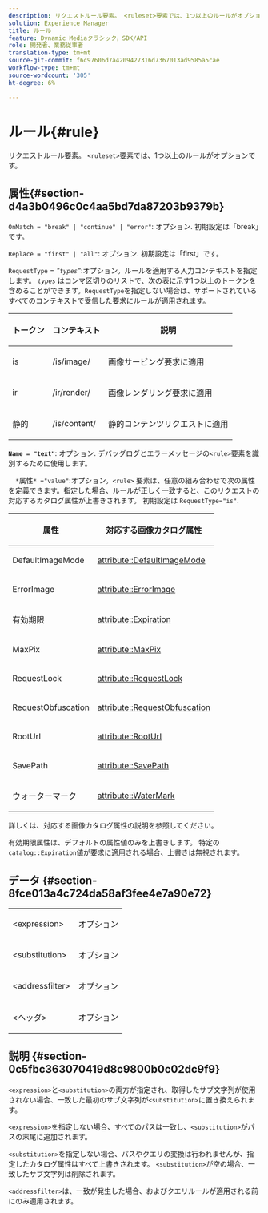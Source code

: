 ```yaml
---
description: リクエストルール要素。 <ruleset>要素では、1つ以上のルールがオプションです。
solution: Experience Manager
title: ルール
feature: Dynamic Mediaクラシック，SDK/API
role: 開発者、業務従事者
translation-type: tm+mt
source-git-commit: f6c97606d7a4209427316d7367013ad9585a5cae
workflow-type: tm+mt
source-wordcount: '305'
ht-degree: 6%

---
```



# ルール{#rule}

リクエストルール要素。 `<ruleset>`要素では、1つ以上のルールがオプションです。

## 属性{#section-d4a3b0496c0c4aa5bd7da87203b9379b}

`OnMatch = "break" | "continue" | "error"`: オプション. 初期設定は「break」です。

`Replace = "first" | "all"`: オプション. 初期設定は「first」です。

`RequestType` =  *&quot;`types`&quot;*:オプション。ルールを適用する入力コンテキストを指定します。 *`types`* はコンマ区切りのリストで、次の表に示す1つ以上のトークンを含めることができます。`RequestType`を指定しない場合は、サポートされているすべてのコンテキストで受信した要求にルールが適用されます。

<table id="table_4935E1ED03624DA6AF3F8DC9AAA10237"> 
 <thead> 
  <tr> 
   <th class="entry"> <p><b>トークン</b> </p> </th> 
   <th class="entry"> <p><b>コンテキスト</b> </p> </th> 
   <th class="entry"> <p><b>説明</b> </p> </th> 
  </tr> 
 </thead>
 <tbody> 
  <tr> 
   <td> <p> <span class="codeph"> is</span> </p> </td> 
   <td> <p> <span class="filepath"> /is/image/</span> </p> </td> 
   <td> <p>画像サービング要求に適用 </p> </td> 
  </tr> 
  <tr> 
   <td> <p> <span class="codeph"> ir</span> </p> </td> 
   <td> <p> <span class="filepath"> /ir/render/</span> </p> </td> 
   <td> <p>画像レンダリング要求に適用 </p> </td> 
  </tr> 
  <tr> 
   <td> <p> <span class="codeph"> 静的</span> </p> </td> 
   <td> <p> <span class="filepath"> /is/content/</span> </p> </td> 
   <td> <p>静的コンテンツリクエストに適用 </p> </td> 
  </tr> 
 </tbody> 
</table>

**`Name = "text"`**: オプション. デバッグログとエラーメッセージの`<rule>`要素を識別するために使用します。

`  *`属性`* ="value"`:オプション。`<rule>` 要素は、任意の組み合わせで次の属性を定義できます。指定した場合、ルールが正しく一致すると、このリクエストの対応するカタログ属性が上書きされます。 初期設定は `RequestType="is"`.

<table id="table_67AED5BEADDF4DAC99B5EF46438C1ABC"> 
 <thead> 
  <tr> 
   <th class="entry"> <b> <span class="varname"> 属性  </span> </b> </th> 
   <th class="entry"> <p>対応する画像カタログ属性 </p> </th> 
  </tr> 
 </thead>
 <tbody> 
  <tr> 
   <td> <p> <span class="codeph"> DefaultImageMode</span> </p> </td> 
   <td> <p><a href="../../../../../is-api/image-catalog/image-serving-api-ref/c-image-catalog-reference/c-attributes-reference/r-defaultimagemode.md#reference-8a996af162f84e46bbe9e6e0d4e26782" type="reference" format="dita" scope="local"> attribute::DefaultImageMode</a> </p> </td> 
  </tr> 
  <tr> 
   <td> <p> <span class="codeph"> ErrorImage</span> </p> </td> 
   <td> <p><a href="../../../../../is-api/image-catalog/image-serving-api-ref/c-image-catalog-reference/c-attributes-reference/r-errorimage.md#reference-c494d5d8b2584fe3800f35baabd0292c" type="reference" format="dita" scope="local"> attribute::ErrorImage</a> </p> </td> 
  </tr> 
  <tr> 
   <td> <p> <span class="codeph"> 有効期限</span> </p> </td> 
   <td> <p> <a href="../../../../../is-api/image-catalog/image-serving-api-ref/c-image-catalog-reference/c-attributes-reference/r-expiration.md#reference-a0bf4686425d4e00b8014c4950fb62b7" type="reference" format="dita" scope="local"> attribute::Expiration</a> </p> </td> 
  </tr> 
  <tr> 
   <td> <p> <span class="codeph"> MaxPix</span> </p> </td> 
   <td> <p><a href="../../../../../is-api/image-catalog/image-serving-api-ref/c-image-catalog-reference/c-attributes-reference/r-maxpix.md#reference-e167d396ac794079ba8b5e6eb16eeda5" type="reference" format="dita" scope="local"> attribute::MaxPix  </a> </p> </td> 
  </tr> 
  <tr> 
   <td> <p> <span class="codeph"> RequestLock</span> </p> </td> 
   <td> <p> <a href="../../../../../is-api/image-catalog/image-serving-api-ref/c-image-catalog-reference/c-attributes-reference/r-requestlock.md#reference-8bbe2f581be847d3b9fa123e8e5e94b0" type="reference" format="dita" scope="local"> attribute::RequestLock</a> </p> </td> 
  </tr> 
  <tr> 
   <td> <p> <span class="codeph"> RequestObfuscation</span> </p> </td> 
   <td> <p> <a href="../../../../../is-api/image-catalog/image-serving-api-ref/c-image-catalog-reference/c-attributes-reference/r-requestobfuscation.md#reference-730a3330253343f893419ebd52baf0bd" type="reference" format="dita" scope="local"> attribute::RequestObfuscation</a> </p> </td> 
  </tr> 
  <tr> 
   <td> <p> <span class="codeph"> RootUrl</span> </p> </td> 
   <td> <p> <a href="../../../../../is-api/image-catalog/image-serving-api-ref/c-image-catalog-reference/c-attributes-reference/r-rooturl.md#reference-3b0e43881020409cbe642366913cf137" type="reference" format="dita" scope="local"> attribute::RootUrl</a> </p> </td> 
  </tr> 
  <tr> 
   <td> <p> <span class="codeph"> SavePath</span> </p> </td> 
   <td> <p> <a href="../../../../../is-api/image-catalog/image-serving-api-ref/c-image-catalog-reference/c-attributes-reference/r-savepath.md#reference-9c4686dc153b41d8a0751cde83615432" type="reference" format="dita" scope="local"> attribute::SavePath</a> </p> </td> 
  </tr> 
  <tr> 
   <td> <p> <span class="codeph"> ウォーターマーク</span> </p> </td> 
   <td> <p><a href="../../../../../is-api/image-catalog/image-serving-api-ref/c-image-catalog-reference/c-attributes-reference/r-watermark.md#reference-942b50acb2dd43a5ae498dc41ea9ac9b" type="reference" format="dita" scope="local"> attribute::WaterMark</a> </p> </td> 
  </tr> 
 </tbody> 
</table>

詳しくは、対応する画像カタログ属性の説明を参照してください。

有効期限属性は、デフォルトの属性値のみを上書きします。 特定の`catalog::Expiration`値が要求に適用される場合、上書きは無視されます。

## データ {#section-8fce013a4c724da58af3fee4e7a90e72}

<table id="simpletable_4F1C03671DA942A3A332B2C686A63C52"> 
 <tr class="strow"> 
  <td class="stentry"> <p><span class="codeph"> &lt;expression&gt;</span> </p></td> 
  <td class="stentry"> <p>オプション </p></td> 
 </tr> 
 <tr class="strow"> 
  <td class="stentry"> <p><span class="codeph"> &lt;substitution&gt;</span> </p></td> 
  <td class="stentry"> <p>オプション </p></td> 
 </tr> 
 <tr class="strow"> 
  <td class="stentry"> <p><span class="codeph"> &lt;addressfilter&gt;</span> </p></td> 
  <td class="stentry"> <p>オプション </p></td> 
 </tr> 
 <tr class="strow"> 
  <td class="stentry"> <p><span class="codeph"> &lt;ヘッダ&gt;</span> </p></td> 
  <td class="stentry"> <p>オプション </p></td> 
 </tr> 
</table>

## 説明 {#section-0c5fbc363070419d8c9800b0c02dc9f9}

`<expression>`と`<substitution>`の両方が指定され、取得したサブ文字列が使用されない場合、一致した最初のサブ文字列が`<substitution>`に置き換えられます。

`<expression>`を指定しない場合、すべてのパスは一致し、`<substitution>`がパスの末尾に追加されます。

`<substitution>`を指定しない場合、パスやクエリの変換は行われませんが、指定したカタログ属性はすべて上書きされます。 `<substitution>`が空の場合、一致したサブ文字列は削除されます。

`<addressfilter>`は、一致が発生した場合、およびクエリルールが適用される前にのみ適用されます。
